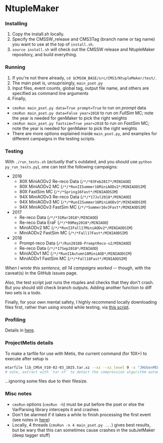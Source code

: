 # NtupleMaker

### Installing
1. Copy the install.sh locally.
2. Specify the CMSSW_release and CMS3Tag (branch name or tag name) you want to use at the top of `install.sh`.
3. `source install.sh` will check out the CMSSW release and NtupleMaker repository, and build everything.

### Running

1. If you're not there already, `cd $CMSSW_BASE/src/CMS3/NtupleMaker/test/`.
2. The main pset is, unsuprisingly, `main_pset.py`
3. Input files, event counts, global tag, output file name, and others are specified as command line arguments
4. Finally, 
  * `cmsRun main_pset.py data=True prompt=True` to run on _prompt_ data
  * `cmsRun main_pset.py data=False year=2018` to run on _FullSim_ MC; note the year is needed for genMaker to pick the right weights
  * `cmsRun main_pset.py fastsim=True year=2018` to run on _FastSim_ MC; note the year is needed for genMaker to pick the right weights
  * There are more options explained inside `main_pset.py`, and examples for different campaigns in the testing scripts.

### Testing
With `./run_tests.sh` (*actually* that's outdated, and you should
use `python py_run_tests.py`), one can test the following campaigns:
* 2016
   * 80X MiniAODv2 Re-reco Data (`/*/*03Feb2017*/MINIAOD`)
   * 80X MiniAODv2 MC (`/*/*RunIISummer16MiniAODv2*/MINIAODSIM`)
   * 80X FastSim MC (`/*/*Spring16Fast*/MINIAODSIM`)
   * 94X MiniAODv3 Re-reco Data (`/*/*17Jul2018*/MINIAOD`)
   * 94X MiniAODv3 MC (`/*/*RunIISummer16MiniAODv3*/MINIAODSIM`)
   * 94X MiniAODv3 FastSim MC (`/*/*Summer16v3Fast*/MINIAODSIM`)
* 2017
   * Re-reco Data (`/*/*31Mar2018*/MINIAOD`)
   * Re-reco Data EraF (`/*/*09May2018*/MINIAOD`)
   * MiniAODv2 MC (`/*/*RunIIFall17MiniAODv2*/MINIAODSIM`)
   * MiniAODv2 FastSim MC (`/*/*Fall17Fast*/MINIAODSIM`)
* 2018
   * Prompt-reco Data (`/*/Run2018D-PromptReco-v2/MINIAOD`)
   * Re-reco Data (`/*/*17Sep2018*/MINIAOD`)
   * MiniAODv1 MC (`/*/*RunIIAutumn18MiniAOD*/MINIAODSIM`)
   * MiniAODv1 FastSim MC (`/*/*Fall18Fast*/MINIAODSIM`)

*When I wrote this sentence, all 14 campaigns worked* -- though, with the caveat(s) in the GitHub issues page.

Also, the test script just runs the ntuples and checks that they don't crash. But you should still check branch outputs.
Adding another function to diff two sets is a todo.

Finally, for your own mental safety, I highly recommend locally downloading files first, rather than using xrootd while testing, via [this script](test/profiling/copy_to_local_hadoop.sh).

### Profiling
Details in [here](test/profiling/README.md).

### ProjectMetis details
To make a tarfile for use with Metis, the current command (for 10X+) to execute after setup is
```bash
mtarfile lib_CMS4_V10-02-03_1025.tar.xz --xz --xz_level 9 -x "JHUGenMELA/MELA/data/Pdfdata" "*JHUGenMELA/MELA/data/*.root"
# note, extract with `tar xf` to detect the compression algorithm automatically
```
...ignoring some files due to their filesize.

### Misc notes
* `cmsRun` options (`cmsRun -h`) must be put before the pset or else the VarParsing library intercepts it and crashes
* Don't be alarmed if it takes a while to finish processing the first event (see notes in [here](test/profiling/warmup_cache.sh))
* Locally, 4 threads (`cmsRun -n 4 main_pset.py ...`) gives best results, but be wary that this can sometimes cause crashes in the subJetMaker (deep tagger stuff)
